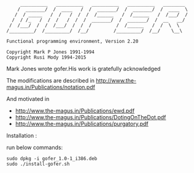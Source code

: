 
         __________   __________   __________   __________   ________
        /  _______/  /  ____   /  /  _______/  /  _______/  /  ____  \
       /  / _____   /  /   /  /  /  /______   /  /______   /  /___/  /
      /  / /_   /  /  /   /  /  /  _______/  /  _______/  /  __   __/
     /  /___/  /  /  /___/  /  /  /         /  /______   /  /  \  \ 
    /_________/  /_________/  /__/         /_________/  /__/    \__\

    Functional programming environment, Version 2.20

    Copyright Mark P Jones 1991-1994
    Copyright Rusi Mody 1994-2015


Mark Jones wrote gofer.His work is gratefully acknowledged

The modifications are described in
http://www.the-magus.in/Publications/notation.pdf 

And motivated in
- http://www.the-magus.in/Publications/ewd.pdf
- http://www.the-magus.in/Publications/DotingOnTheDot.pdf
- http://www.the-magus.in/Publications/purgatory.pdf


Installation :

run below commands: 

	sudo dpkg -i gofer_1.0-1_i386.deb
	sudo ./install-gofer.sh

